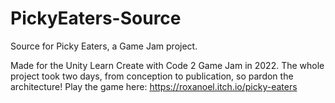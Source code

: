 # PickyEaters-Source
 Source for Picky Eaters, a Game Jam project.

Made for the Unity Learn Create with Code 2 Game Jam in 2022. The whole project took two days, from conception to publication, so pardon the architecture!
Play the game here: https://roxanoel.itch.io/picky-eaters
